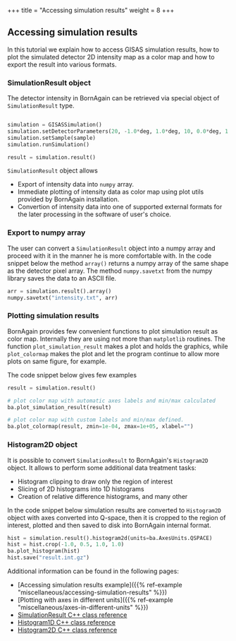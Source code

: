 +++
title = "Accessing simulation results"
weight = 8
+++

## Accessing simulation results

In this tutorial we explain how to access GISAS simulation results,
how to plot the simulated detector 2D intensity map as a color map and
how to export the result into various formats.

### SimulationResult object

The detector intensity in BornAgain can be retrieved via special object of `SimulationResult` type.

```python

simulation = GISASSimulation()
simulation.setDetectorParameters(20, -1.0*deg, 1.0*deg, 10, 0.0*deg, 1.0*deg)
simulation.setSample(sample)
simulation.runSimulation()

result = simulation.result()
```

`SimulationResult` object allows

* Export of intensity data into `numpy` array.
* Immediate plotting of intensity data as color map using plot utils provided by BornAgain installation.
* Convertion of intensity data into one of supported external formats for the later processing in the software of user's choice.

### Export to numpy array

The user can convert a `SimulationResult` object into a numpy array and proceed
with it in the manner he is more comfortable with.
In the code snippet below the method `array()` returns a numpy array of the same shape as the detector pixel array.
The method `numpy.savetxt` from the numpy library saves the data to an ASCII file.

```python
arr = simulation.result().array()
numpy.savetxt("intensity.txt", arr)
```

### Plotting simulation results

BornAgain provides few convenient functions to plot simulation result as color map. Internally they are using not more than `matplotlib` routines.
The function `plot_simulation_result` makes a plot and holds the graphics, while `plot_colormap` makes the plot
and let the program continue to allow more plots on same figure, for example.

The code snippet below gives few examples

```python
result = simulation.result()

# plot color map with automatic axes labels and min/max calculated
ba.plot_simulation_result(result)

# plot color map with custom labels and min/max defined.
ba.plot_colormap(result, zmin=1e-04, zmax=1e+05, xlabel="")
```

### Histogram2D object

It is possible to convert `SimulationResult` to BornAgain's `Histogram2D` object. It allows to perform
some additional data treatment tasks:

* Histogram clipping to draw only the region of interest
* Slicing of 2D histograms into 1D histograms
* Creation of relative difference histograms, and many other

In the code snippet below simulation results are converted to `Histogram2D` object with axes converted into Q-space,
then it is cropped to the region of interest, plotted and then saved to disk into BornAgain internal format.

```python
hist = simulation.result().histogram2d(units=ba.AxesUnits.QSPACE)
hist = hist.crop(-1.0, 0.5, 1.0, 1.0)
ba.plot_histogram(hist)
hist.save("result.int.gz")

```

Additional information can be found in the following pages:

* [Accessing simulation results example]({{% ref-example "miscellaneous/accessing-simulation-results" %}})
* [Plotting with axes in different units]({{% ref-example "miscellaneous/axes-in-different-units" %}})
* [SimulationResult C++ class reference](http://apps.jcns.fz-juelich.de/doxy/BornAgain/classSimulationResult.html)
* [Histogram1D C++ class reference](http://apps.jcns.fz-juelich.de/doxy/BornAgain/classHistogram1D.html)
* [Histogram2D C++ class reference](http://apps.jcns.fz-juelich.de/doxy/BornAgain/classHistogram2D.html)
